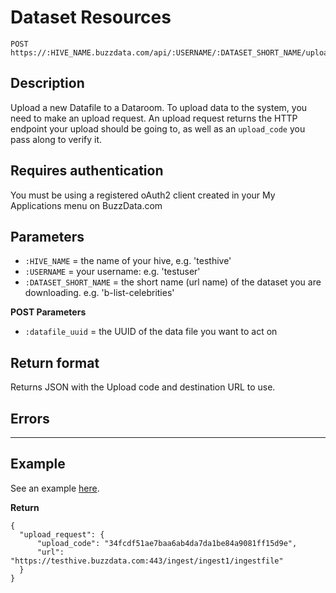 # Dataset Resources

    POST https://:HIVE_NAME.buzzdata.com/api/:USERNAME/:DATASET_SHORT_NAME/upload_request

## Description

Upload a new Datafile to a Dataroom. To upload data to the system, you need to make an upload request. An upload request returns the HTTP endpoint your upload should be going to, as well as an `upload_code` you pass along to verify it.

## Requires authentication

You must be using a registered oAuth2 client created in your My Applications menu on BuzzData.com

## Parameters

- `:HIVE_NAME` = the name of your hive, e.g. 'testhive'
- `:USERNAME` = your username: e.g. 'testuser'
- `:DATASET_SHORT_NAME` =  the short name (url name) of the dataset you are downloading. e.g. 'b-list-celebrities'

**POST Parameters**

- `:datafile_uuid` = the UUID of the data file you want to act on

## Return format

Returns JSON with the Upload code and destination URL to use. 

## Errors

***

## Example

See an example <a href="https://github.com/buzzdata/buzzdata_client/blob/master/samples/upload_data.rb">here</a>.

**Return**

    {
      "upload_request": {
          "upload_code": "34fcdf51ae7baa6ab4da7da1be84a9081ff15d9e", 
          "url": "https://testhive.buzzdata.com:443/ingest/ingest1/ingestfile"
      }
    }
